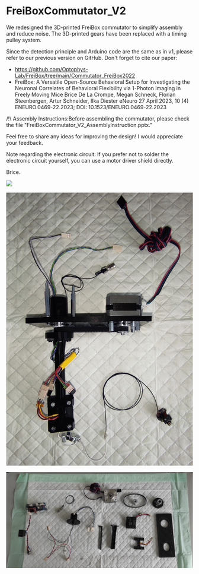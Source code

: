 # FreiBoxCommutator_V2

We redesigned the 3D-printed FreiBox commutator to simplify assembly and reduce noise. The 3D-printed gears have been replaced with a timing pulley system.

Since the detection principle and Arduino code are the same as in v1, please refer to our previous version on GitHub. Don't forget to cite our paper:
- https://github.com/Optophys-Lab/FreiBox/tree/main/Commutator_FreiBox2022
- FreiBox: A Versatile Open-Source Behavioral Setup for Investigating the Neuronal Correlates of Behavioral Flexibility via 1-Photon Imaging in Freely Moving Mice
Brice De La Crompe, Megan Schneck, Florian Steenbergen, Artur Schneider, Ilka Diester
eNeuro 27 April 2023, 10 (4) ENEURO.0469-22.2023; DOI: 10.1523/ENEURO.0469-22.2023

/!\ Assembly Instructions:Before assembling the commutator, please check the file "FreiBoxCommutator_V2_AssemblyInstruction.pptx."

Feel free to share any ideas for improving the design! I would appreciate your feedback.

Note regarding the electronic circuit:
If you prefer not to solder the electronic circuit yourself, you can use a motor driver shield directly.

Brice.









![](FreiBoxActiveCommutator_V2_Assembly.gif)






![](FreiBox_Commutator_V2.jpg)






![](PartOverview.jpg)

